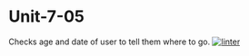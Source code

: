 # Unit-7-05
Checks age and date of user to tell them where to go.
 [![linter](https://github.com/Hannah-Jurewicz-Turner/Unit-7-05/workflows/linter/badge.svg)](https://github.com/marketplace/actions/super-linter)
